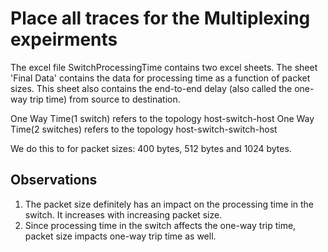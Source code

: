 # Place all traces for the Multiplexing expeirments

The excel file SwitchProcessingTime contains two excel sheets. The sheet 'Final Data' contains the data for
processing time as a function of packet sizes. This sheet also contains the end-to-end delay (also
called the one-way trip time) from source to destination.

One Way Time(1 switch) refers to the topology host-switch-host
One Way Time(2 switches) refers to the topology host-switch-switch-host

We do this to for packet sizes: 400 bytes, 512 bytes and 1024 bytes.

Observations
------------

1) The packet size definitely has an impact on the processing time in the switch.
It increases with increasing packet size.
2) Since processing time in the switch affects the one-way trip time, packet size
impacts one-way trip time as well.

